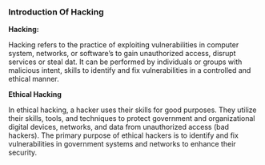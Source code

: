 
 ### Introduction Of Hacking
 **Hacking:**
         
  Hacking refers to the practice of exploiting vulnerabilities in computer system, networks, or software’s to gain unauthorized access, disrupt services or steal dat. It can be performed by individuals or groups with malicious intent, skills to identify and fix vulnerabilities in a controlled and ethical manner.

**Ethical Hacking**

In ethical hacking, a hacker uses their skills for good purposes. They utilize their skills, tools, and techniques to protect government and organizational digital devices, networks, and data from unauthorized access (bad hackers). The primary purpose of ethical hackers is to identify and fix vulnerabilities in government systems and networks to enhance their security.
